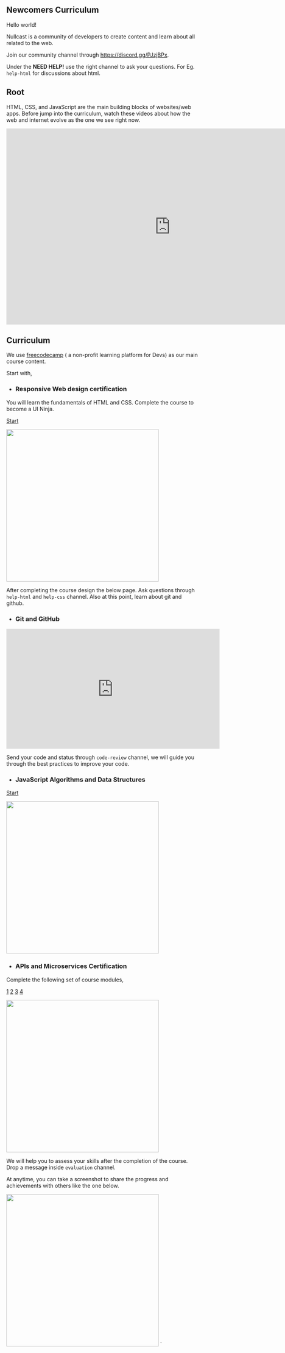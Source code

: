 ## Newcomers Curriculum

Hello world!

Nullcast is a community of developers to create content and learn about all related to the web.

Join our community channel through https://discord.gg/PJzjBPx.

Under the <strong> NEED HELP!</strong> use the right channel to ask your questions. For Eg. `help-html` for discussions about html.

## Root

HTML, CSS, and JavaScript are the main building blocks of websites/web apps. Before jump into the curriculum, watch these videos about how the web and internet evolve as the one we see right now.

<iframe width="860" height="515" src="https://www.youtube.com/embed/videoseries?list=PLzdnOPI1iJNfMRZm5DDxco3UdsFegvuB7" frameborder="0" allow="accelerometer; autoplay; encrypted-media; gyroscope; picture-in-picture" allowfullscreen></iframe>

## Curriculum

We use [freecodecamp](https://www.freecodecamp.org/learn) ( a non-profit learning platform for Devs) as our main course content.

Start with,

- ### Responsive Web design certification

You will learn the fundamentals of HTML and CSS. Complete the course to become a UI Ninja.

[Start](https://www.freecodecamp.org/learn/responsive-web-design/basic-html-and-html5/)

<img src="https://github.com/neoito-hub/learningHub/raw/master/src/components/images/FCC-html-css.png" width="400"/>

After completing the course design the below page.
Ask questions through `help-html` and `help-css` channel. Also at this point, learn about git and github.

- ### Git and GitHub

 <iframe width="560" height="315" src="https://www.youtube.com/embed/SWYqp7iY_Tc" frameborder="0" allow="accelerometer; autoplay; encrypted-media; gyroscope; picture-in-picture" allowfullscreen></iframe>

Send your code and status through `code-review` channel, we will guide you through the best practices to improve your code.

- ### JavaScript Algorithms and Data Structures

[Start](https://www.freecodecamp.org/learn/javascript-algorithms-and-data-structures/basic-javascript/)

<img src="https://github.com/neoito-hub/learningHub/raw/master/src/components/images/FCC-js.png"  width="400"/>

- ### APIs and Microservices Certification

Complete the following set of course modules,

[ 1](https://www.freecodecamp.org/learn/apis-and-microservices/managing-packages-with-npm/)
[ 2](https://www.freecodecamp.org/learn/apis-and-microservices/basic-node-and-express/)
[ 3](https://www.freecodecamp.org/learn/apis-and-microservices/mongodb-and-mongoose/)
[ 4](https://www.freecodecamp.org/learn/apis-and-microservices/apis-and-microservices-projects/)

<img src="https://github.com/neoito-hub/learningHub/raw/master/src/components/images/FCC-apis-mongo.png"  width="400"/>

We will help you to assess your skills after the completion of the course. Drop a message inside `evaluation` channel.

At anytime, you can take a screenshot to share the progress and achievements with others like the one below.

<img src="https://github.com/neoito-hub/learningHub/raw/master/src/components/images/FCC-progress.png"  width="400"/>
`
